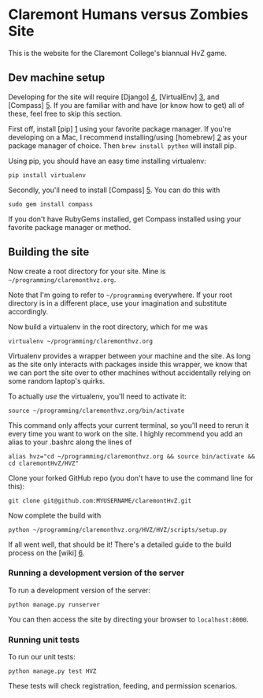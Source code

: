 Claremont Humans versus Zombies Site
====================================

This is the website for the Claremont College's biannual HvZ game.

Dev machine setup
-----------------

Developing for the site will require [Django] [4], [VirtualEnv] [3],
and [Compass] [5]. If you are familiar with and have (or know how to
get) all of these, feel free to skip this section.

First off, install [pip] [1] using your favorite package manager. If
you're developing on a Mac, I recommend installing/using [homebrew]
[2] as your package manager of choice. Then `brew install python` will
install pip.

Using pip, you should have an easy time installing virtualenv:

    pip install virtualenv

Secondly, you'll need to install [Compass] [5]. You can do this with

    sudo gem install compass

If you don't have RubyGems installed, get Compass installed using your
favorite package manager or method.

Building the site
-----------------

Now create a root directory for your site. Mine is
`~/programming/claremonthvz.org`.

Note that I'm going to refer to `~/programming` everywhere. If your
root directory is in a different place, use your imagination and
substitute accordingly.

Now build a virtualenv in the root directory, which for me was

    virtualenv ~/programming/claremonthvz.org

Virtualenv provides a wrapper between your machine and the site. As
long as the site only interacts with packages inside this wrapper, we
know that we can port the site over to other machines without
accidentally relying on some random laptop's quirks.

To actually *use* the virtualenv, you'll need to activate it:

    source ~/programming/claremonthvz.org/bin/activate

This command only affects your current terminal, so you'll need to
rerun it every time you want to work on the site. I highly recommend
you add an alias to your .bashrc along the lines of

    alias hvz="cd ~/programming/claremonthvz.org && source bin/activate && cd claremontHvZ/HVZ"

Clone your forked GitHub repo (you don't have to use the command line
for this):

    git clone git@github.com:MYUSERNAME/claremontHvZ.git

Now complete the build with

    python ~/programming/claremonthvz.org/HVZ/HVZ/scripts/setup.py

If all went well, that should be it! There's a detailed guide to the
build process on the [wiki] [6].

### Running a development version of the server

To run a development version of the server:

    python manage.py runserver

You can then access the site by directing your browser to `localhost:8000`.

### Running unit tests

To run our unit tests:

    python manage.py test HVZ

These tests will check registration, feeding, and permission scenarios.


[1]: http://www.pip-installer.org/ "PyPI Package Manager"
[2]: http://mxcl.github.io/homebrew/ "Homebrew"
[3]: http://pypi.python.org/pypi/virtualenv/ "VirtualEnv"
[4]: http://www.djangoproject.com/ "Django"
[5]: http://rubygems.org/gems/compass "Compass"
[6]: http://github.com/jthemphill/claremontHvZ/wiki/Full-installation-process
